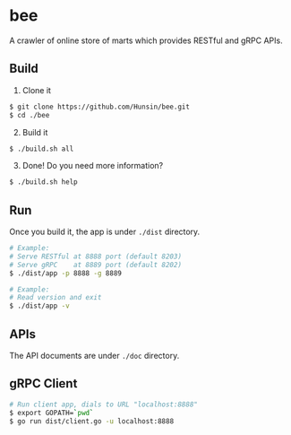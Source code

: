 # bee
A crawler of online store of marts which provides RESTful and gRPC APIs.

## Build
1. Clone it
```sh
$ git clone https://github.com/Hunsin/bee.git
$ cd ./bee
```
2. Build it
```sh
$ ./build.sh all
```
3. Done! Do you need more information?
```sh
$ ./build.sh help
```

## Run
Once you build it, the app is under `./dist` directory.

```sh
# Example:  
# Serve RESTful at 8888 port (default 8203)
# Serve gRPC    at 8889 port (default 8202)
$ ./dist/app -p 8888 -g 8889

# Example:
# Read version and exit
$ ./dist/app -v
```

## APIs
The API documents are under `./doc` directory.

## gRPC Client
```sh
# Run client app, dials to URL "localhost:8888"
$ export GOPATH=`pwd`
$ go run dist/client.go -u localhost:8888
```
